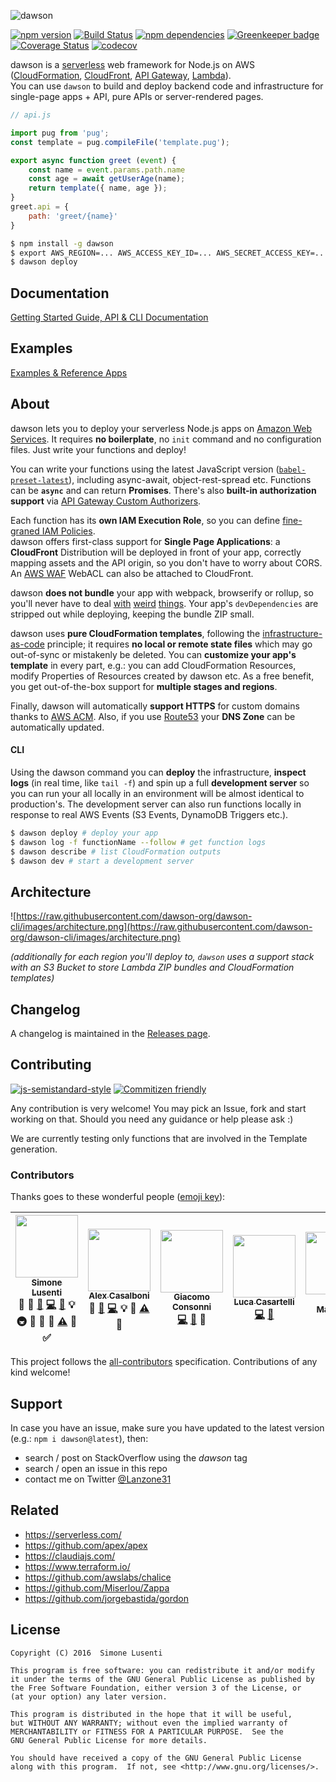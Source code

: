 ![dawson](https://raw.githubusercontent.com/dawson-org/dawson-cli/images/dawson-logo.png)

[![npm version](https://img.shields.io/npm/v/dawson.svg?maxAge=3600)](https://npm.im/dawson)
[![Build Status](https://travis-ci.org/dawson-org/dawson-cli.svg?branch=master)](https://travis-ci.org/dawson-org/dawson-cli)
[![npm dependencies](https://david-dm.org/dawson-org/dawson-cli.svg?maxAge=3600)](https://david-dm.org/dawson-org/dawson-cli)
[![Greenkeeper badge](https://badges.greenkeeper.io/dawson-org/dawson-cli.svg)](https://greenkeeper.io/) 
[![Coverage Status](https://coveralls.io/repos/github/dawson-org/dawson-cli/badge.svg)](https://coveralls.io/github/dawson-org/dawson-cli) 
[![codecov](https://codecov.io/gh/dawson-org/dawson-cli/branch/master/graph/badge.svg)](https://codecov.io/gh/dawson-org/dawson-cli)


dawson is a [serverless](https://auth0.com/blog/what-is-serverless/) web framework for Node.js on AWS ([CloudFormation](https://aws.amazon.com/cloudformation/), [CloudFront](https://aws.amazon.com/cloudfront/), [API Gateway](https://aws.amazon.com/apigateway/), [Lambda](https://aws.amazon.com/lambda/)).  
You can use `dawson` to build and deploy backend code and infrastructure for single-page apps + API, pure APIs or server-rendered pages.

```js
// api.js

import pug from 'pug';
const template = pug.compileFile('template.pug');

export async function greet (event) {
    const name = event.params.path.name
    const age = await getUserAge(name);
    return template({ name, age });
}
greet.api = {
    path: 'greet/{name}'
}
```
```bash
$ npm install -g dawson
$ export AWS_REGION=... AWS_ACCESS_KEY_ID=... AWS_SECRET_ACCESS_KEY=...
$ dawson deploy
```

## Documentation
[Getting Started Guide, API & CLI Documentation](https://github.com/dawson-org/dawson-cli/blob/master/docs/README.md)

## Examples
[Examples & Reference Apps](https://github.com/dawson-org/dawson-examples)

## About
dawson lets you to deploy your serverless Node.js apps on [Amazon Web Services](https://aws.amazon.com). It requires **no boilerplate**, no `init` command and no configuration files. Just write your functions and deploy!

You can write your functions using the latest JavaScript version ([`babel-preset-latest`](https://babeljs.io/docs/plugins/preset-latest/)), including async-await, object-rest-spread etc. Functions can be **`async`** and can return **Promises**. There's also **built-in authorization support** via [API Gateway Custom Authorizers](https://docs.aws.amazon.com/apigateway/latest/developerguide/use-custom-authorizer.html).

Each function has its **own IAM Execution Role**, so you can define [fine-graned IAM Policies](https://docs.aws.amazon.com/IAM/latest/UserGuide/best-practices.html#grant-least-privilege).  
dawson offers first-class support for **Single Page Applications**: a **CloudFront** Distribution will be deployed in front of your app, correctly mapping assets and the API origin, so you don't have to worry about CORS. An [AWS WAF](https://aws.amazon.com/waf/) WebACL can also be attached to CloudFront.

dawson **does not bundle** your app with webpack, browserify or rollup, so you'll never have to deal [with](https://github.com/aws/aws-sdk-js/issues/603) [weird](https://github.com/substack/brfs) [things](https://stackoverflow.com/questions/32253362/how-do-i-build-a-single-js-file-for-aws-lambda-nodejs-runtime). Your app's `devDependencies` are stripped out while deploying, keeping the bundle ZIP small.

dawson uses **pure CloudFormation templates**, following the [infrastructure-as-code](https://en.wikipedia.org/wiki/Infrastructure_as_Code) principle; it requires **no local or remote state files** which may go out-of-sync or mistakenly be deleted. You can **customize your app's template** in every part, e.g.: you can add CloudFormation Resources, modify Properties of Resources created by dawson etc. As a free benefit, you get out-of-the-box support for **multiple stages and regions**.

Finally, dawson will automatically **support HTTPS** for custom domains thanks to [AWS ACM](https://aws.amazon.com/acm/). Also, if you use [Route53](https://aws.amazon.com/route53/) your **DNS Zone** can be automatically updated.

#### CLI
Using the dawson command you can **deploy** the infrastructure, **inspect logs** (in real time, like `tail -f`) and spin up a full **development server** so you can run your all locally in an environment will be almost identical to production's. The development server can also run functions locally in response to real AWS Events (S3 Events, DynamoDB Triggers etc.).

```bash
$ dawson deploy # deploy your app
$ dawson log -f functionName --follow # get function logs
$ dawson describe # list CloudFormation outputs
$ dawson dev # start a development server
```

## Architecture

![https://raw.githubusercontent.com/dawson-org/dawson-cli/images/architecture.png](https://raw.githubusercontent.com/dawson-org/dawson-cli/images/architecture.png)

*(additionally for each region you'll deploy to, `dawson` uses a support stack with an S3 Bucket to store Lambda ZIP bundles and CloudFormation templates)*

## Changelog
A changelog is maintained in the [Releases page](https://github.com/dawson-org/dawson-cli/releases).

## Contributing
[![js-semistandard-style](https://img.shields.io/badge/code%20style-semistandard-brightgreen.svg?style=plastic)](https://github.com/Flet/semistandard) 
[![Commitizen friendly](https://img.shields.io/badge/commitizen-friendly-brightgreen.svg)](http://commitizen.github.io/cz-cli/)  

Any contribution is very welcome! You may pick an Issue, fork and start working on that. Should you need any guidance or help please ask :)  

We are currently testing only functions that are involved in the Template generation.  


### Contributors

Thanks goes to these wonderful people ([emoji key](https://github.com/kentcdodds/all-contributors#emoji-key)):

<!-- ALL-CONTRIBUTORS-LIST:START - Do not remove or modify this section -->
| [<img src="https://avatars0.githubusercontent.com/u/950086?v=3" width="100px;"/><br /><sub>Simone Lusenti</sub>](http://www.plasticpanda.com)<br />💬 📝 [🐛](https://github.com/lusentis/dawson/issues?q=author%3Alusentis) [💻](https://github.com/lusentis/dawson/commits?author=lusentis) [📖](https://github.com/lusentis/dawson/commits?author=lusentis) 💡 🚇 🔌 👀 📢 [⚠️](https://github.com/lusentis/dawson/commits?author=lusentis) 🔧 ✅ | [<img src="https://avatars2.githubusercontent.com/u/2457588?v=3" width="100px;"/><br /><sub>Alex Casalboni</sub>](https://blog.alexcasalboni.com/)<br />💬 [🐛](https://github.com/lusentis/dawson/issues?q=author%3Aalexcasalboni) [💻](https://github.com/lusentis/dawson/commits?author=alexcasalboni) 💡 📢 [⚠️](https://github.com/lusentis/dawson/commits?author=alexcasalboni) 🔧 | [<img src="https://avatars2.githubusercontent.com/u/4239892?v=3" width="100px;"/><br /><sub>Giacomo Consonni</sub>](https://github.com/Giaco9)<br />[💻](https://github.com/lusentis/dawson/commits?author=Giaco9) [📖](https://github.com/lusentis/dawson/commits?author=Giaco9) 🔌 | [<img src="https://avatars2.githubusercontent.com/u/2690781?v=3" width="100px;"/><br /><sub>Luca Casartelli</sub>](https://github.com/lcasartelli)<br />[💻](https://github.com/lusentis/dawson/commits?author=lcasartelli) [📖](https://github.com/lusentis/dawson/commits?author=lcasartelli) | [<img src="https://avatars2.githubusercontent.com/u/420915?v=3" width="100px;"/><br /><sub>Chris Matheson</sub>](http://chrismatheson.github.io)<br />[🐛](https://github.com/lusentis/dawson/issues?q=author%3Achrismatheson) [📖](https://github.com/lusentis/dawson/commits?author=chrismatheson) | [<img src="https://avatars1.githubusercontent.com/u/21061117?v=3" width="100px;"/><br /><sub>Robert Kistner</sub>](https://github.com/rakistner)<br />[🐛](https://github.com/lusentis/dawson/issues?q=author%3Arakistner) [💻](https://github.com/lusentis/dawson/commits?author=rakistner) |
| :---: | :---: | :---: | :---: | :---: | :---: |
<!-- ALL-CONTRIBUTORS-LIST:END -->

This project follows the [all-contributors](https://github.com/kentcdodds/all-contributors) specification. Contributions of any kind welcome!

<!-- Contributors START
Simone_Lusenti lusentis https://twitter.com/Lanzone31 code infra doc tests example
Alex_Casalboni alexcasalboni https://twitter.com/alex_casalboni code answers
Giacomo_Consonni giaco9 https://twitter.com/GiacomoConsonni code
Luca_Casartelli lcasartelli https://twitter.com/CasartelliLuca code doc
Chris_Matheson chrismatheson https://twitter.com/chrismatheson doc
Contributors END -->

## Support
In case you have an issue, make sure you have updated to the latest version (e.g.: `npm i dawson@latest`), then:

* search / post on StackOverflow using the *dawson* tag
* search / open an issue in this repo
* contact me on Twitter [@Lanzone31](https://twitter.com/Lanzone31)


## Related
* https://serverless.com/
* https://github.com/apex/apex
* https://claudiajs.com/
* https://www.terraform.io/
* https://github.com/awslabs/chalice
* https://github.com/Miserlou/Zappa
* https://github.com/jorgebastida/gordon


## License

    Copyright (C) 2016  Simone Lusenti

    This program is free software: you can redistribute it and/or modify
    it under the terms of the GNU General Public License as published by
    the Free Software Foundation, either version 3 of the License, or
    (at your option) any later version.

    This program is distributed in the hope that it will be useful,
    but WITHOUT ANY WARRANTY; without even the implied warranty of
    MERCHANTABILITY or FITNESS FOR A PARTICULAR PURPOSE.  See the
    GNU General Public License for more details.

    You should have received a copy of the GNU General Public License
    along with this program.  If not, see <http://www.gnu.org/licenses/>.
